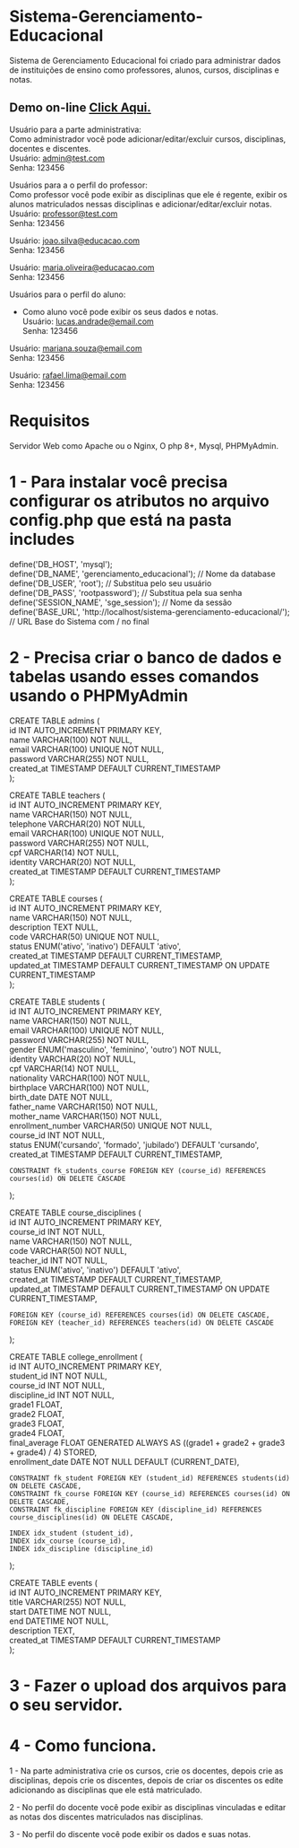 # Sistema-Gerenciamento-Educacional
Sistema de Gerenciamento Educacional foi criado para administrar dados de instituições de ensino como professores, alunos, cursos, disciplinas e notas.

## Demo on-line <a href="https://pedrosilva.tech/sistema-gerenciamento-educacional/">Click Aqui.</a>

Usuário para a parte administrativa:<br>
Como administrador você pode adicionar/editar/excluir cursos, disciplinas, docentes e discentes. <br>
Usuário: admin@test.com<br>
Senha: 123456<br>

Usuários para a o perfil do professor:<br>
Como professor você pode exibir as disciplinas que ele é regente, exibir os alunos matriculados nessas disciplinas e adicionar/editar/excluir notas. <br>
Usuário: professor@test.com <br>
Senha: 123456<br>

Usuário: joao.silva@educacao.com <br>
Senha: 123456<br>

Usuário: maria.oliveira@educacao.com <br>
Senha: 123456<br>


Usuários para o perfil do aluno:<br>
- Como aluno você pode exibir os seus dados e notas.<br>
Usuário: lucas.andrade@email.com<br>
Senha: 123456<br>

Usuário: mariana.souza@email.com<br>
Senha: 123456<br>

Usuário: rafael.lima@email.com<br>
Senha: 123456<br>

# Requisitos<br>
Servidor Web como Apache ou o Nginx, O php 8+, Mysql, PHPMyAdmin.<br>

# 1 - Para instalar você precisa configurar os atributos no arquivo config.php que está na pasta includes<br>

define('DB_HOST', 'mysql');<br>
define('DB_NAME', 'gerenciamento_educacional'); // Nome da database<br>
define('DB_USER', 'root'); // Substitua pelo seu usuário<br>
define('DB_PASS', 'rootpassword'); // Substitua pela sua senha<br>
define('SESSION_NAME', 'sge_session'); // Nome da sessão<br>
define('BASE_URL', 'http://localhost/sistema-gerenciamento-educacional/'); // URL Base do Sistema com / no final<br>

# 2 - Precisa criar o banco de dados e tabelas usando esses comandos usando o PHPMyAdmin

CREATE TABLE admins (<br>
    id INT AUTO_INCREMENT PRIMARY KEY,<br>
    name VARCHAR(100) NOT NULL,<br>
    email VARCHAR(100) UNIQUE NOT NULL,<br>
    password VARCHAR(255) NOT NULL,<br>
    created_at TIMESTAMP DEFAULT CURRENT_TIMESTAMP<br>
);<br>

CREATE TABLE teachers (<br>
    id INT AUTO_INCREMENT PRIMARY KEY,<br>
    name VARCHAR(150) NOT NULL,<br>
    telephone VARCHAR(20) NOT NULL,<br>
    email VARCHAR(100) UNIQUE NOT NULL,<br>
    password VARCHAR(255) NOT NULL,<br>
    cpf VARCHAR(14) NOT NULL,<br>
    identity VARCHAR(20) NOT NULL,<br>
    created_at TIMESTAMP DEFAULT CURRENT_TIMESTAMP<br>
);<br>

CREATE TABLE courses (<br>
    id INT AUTO_INCREMENT PRIMARY KEY,<br>
    name VARCHAR(150) NOT NULL,<br>
    description TEXT NULL,<br>
    code VARCHAR(50) UNIQUE NOT NULL,<br>
    status ENUM('ativo', 'inativo') DEFAULT 'ativo',<br>
    created_at TIMESTAMP DEFAULT CURRENT_TIMESTAMP,<br>
    updated_at TIMESTAMP DEFAULT CURRENT_TIMESTAMP ON UPDATE CURRENT_TIMESTAMP<br>
);<br>

CREATE TABLE students (<br>
    id INT AUTO_INCREMENT PRIMARY KEY,<br>
    name VARCHAR(150) NOT NULL,<br>
    email VARCHAR(100) UNIQUE NOT NULL,<br>
    password VARCHAR(255) NOT NULL,<br>
    gender ENUM('masculino', 'feminino', 'outro') NOT NULL,<br>
    identity VARCHAR(20) NOT NULL,<br>
    cpf VARCHAR(14) NOT NULL,<br>
    nationality VARCHAR(100) NOT NULL,<br>
    birthplace VARCHAR(100) NOT NULL,<br>
    birth_date DATE NOT NULL,<br>
    father_name VARCHAR(150) NOT NULL,<br>
    mother_name VARCHAR(150) NOT NULL,<br>
    enrollment_number VARCHAR(50) UNIQUE NOT NULL,<br>
    course_id INT NOT NULL,<br>
    status ENUM('cursando', 'formado', 'jubilado') DEFAULT 'cursando',<br>
    created_at TIMESTAMP DEFAULT CURRENT_TIMESTAMP,<br>
    
    CONSTRAINT fk_students_course FOREIGN KEY (course_id) REFERENCES courses(id) ON DELETE CASCADE
);

CREATE TABLE course_disciplines (<br>
    id INT AUTO_INCREMENT PRIMARY KEY,<br>
    course_id INT NOT NULL,<br>
    name VARCHAR(150) NOT NULL,<br>
    code VARCHAR(50) NOT NULL,<br>
    teacher_id INT NOT NULL,<br>
    status ENUM('ativo', 'inativo') DEFAULT 'ativo',<br>
    created_at TIMESTAMP DEFAULT CURRENT_TIMESTAMP,<br>
    updated_at TIMESTAMP DEFAULT CURRENT_TIMESTAMP ON UPDATE CURRENT_TIMESTAMP,<br>

    FOREIGN KEY (course_id) REFERENCES courses(id) ON DELETE CASCADE,
    FOREIGN KEY (teacher_id) REFERENCES teachers(id) ON DELETE CASCADE
);<br>

CREATE TABLE college_enrollment (<br>
    id INT AUTO_INCREMENT PRIMARY KEY,<br>
    student_id INT NOT NULL,<br>
    course_id INT NOT NULL,<br>
    discipline_id INT NOT NULL,<br>
    grade1 FLOAT,<br>
    grade2 FLOAT,<br>
    grade3 FLOAT,<br>
    grade4 FLOAT,<br>
    final_average FLOAT GENERATED ALWAYS AS ((grade1 + grade2 + grade3 + grade4) / 4) STORED,<br>
    enrollment_date DATE NOT NULL DEFAULT (CURRENT_DATE),<br>

    CONSTRAINT fk_student FOREIGN KEY (student_id) REFERENCES students(id) ON DELETE CASCADE,
    CONSTRAINT fk_course FOREIGN KEY (course_id) REFERENCES courses(id) ON DELETE CASCADE,
    CONSTRAINT fk_discipline FOREIGN KEY (discipline_id) REFERENCES course_disciplines(id) ON DELETE CASCADE,

    INDEX idx_student (student_id),
    INDEX idx_course (course_id),
    INDEX idx_discipline (discipline_id)
);<br>

CREATE TABLE events (<br>
    id INT AUTO_INCREMENT PRIMARY KEY,<br>
    title VARCHAR(255) NOT NULL,<br>
    start DATETIME NOT NULL,<br>
    end DATETIME NOT NULL,<br>
    description TEXT,<br>
    created_at TIMESTAMP DEFAULT CURRENT_TIMESTAMP<br>
);<br>

# 3 - Fazer o upload dos arquivos para o seu servidor.<br>

# 4 - Como funciona.<br>
1 - Na parte administrativa crie os cursos, crie os docentes, depois crie as disciplinas, depois crie os discentes, depois de criar os discentes os edite adicionando as disciplinas que ele está matriculado.<br>

2 - No perfil do docente você pode exibir as disciplinas vinculadas e editar as notas dos discentes matriculados nas disciplinas.<br>

3 - No perfil do discente você pode exibir os dados e suas notas.<br>
